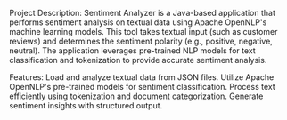 Project Description: 
Sentiment Analyzer is a Java-based application that performs sentiment analysis on textual data using Apache OpenNLP's machine learning models. This tool takes textual input (such as customer reviews) and determines the sentiment polarity (e.g., positive, negative, neutral). The application leverages pre-trained NLP models for text classification and tokenization to provide accurate sentiment analysis.

Features: 
Load and analyze textual data from JSON files.
Utilize Apache OpenNLP's pre-trained models for sentiment classification.
Process text efficiently using tokenization and document categorization.
Generate sentiment insights with structured output.
